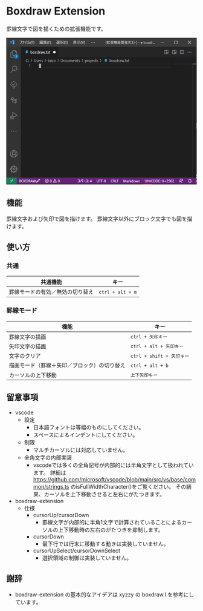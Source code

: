 # Boxdraw Extension

罫線文字で図を描くための拡張機能です。

![boxdraw](https://github.com/taizod1024/vscode-boxdraw-extension/blob/main/images/boxdraw.gif?raw=true)

## 機能

罫線文字および矢印で図を描けます。
罫線文字以外にブロック文字でも図を描けます。

## 使い方

### 共通

|共通機能|キー|
|-|-|
|罫線モードの有効／無効の切り替え|`ctrl + alt + m`|

### 罫線モード

|機能|キー|
|-|-|
|罫線文字の描画|`ctrl + 矢印キー`|
|矢印文字の描画| `ctrl + alt + 矢印キー`|
|文字のクリア| `ctrl + shift + 矢印キー`|
|描画モード（罫線＋矢印／ブロック）の切り替え| `ctrl + alt + b`|
|カーソルの上下移動|`上下矢印キー`|

## 留意事項

- vscode
    - 設定
        - 日本語フォントは等幅のものにしてください。
        - スペースによるインデントにしてください。
    - 制限
        - マルチカーソルには対応していません。
    - 全角文字の内部実装
        - vscodeでは多くの全角記号が内部的には半角文字として扱われています。
        詳細は https://github.com/microsoft/vscode/blob/main/src/vs/base/common/strings.ts のisFullWidthCharacter()をご覧ください。
        その結果、カーソルを上下移動させると左右にがたつきます。
- boxdraw-extension
    - 仕様
        - cursorUp/cursorDown
            - 罫線文字が内部的に半角1文字で計算されていることによるカーソルの上下移動時の左右のがたつきを抑制します。
        - cursorDown
            - 最下行では行末に移動する動きは実装していません。
        - cursorUpSelect/cursorDownSelect
            - 選択領域の制御は実装していません。

## 謝辞

- boxdraw-extension の基本的なアイデアは xyzzy の boxdraw.l を参考にしています。
